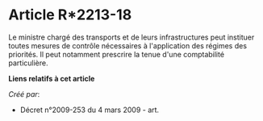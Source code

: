 # Article R*2213-18

Le ministre chargé des transports et de leurs infrastructures peut instituer toutes mesures de contrôle nécessaires à
l'application des régimes des priorités. Il peut notamment prescrire la tenue d'une comptabilité particulière.

**Liens relatifs à cet article**

_Créé par_:

  - Décret n°2009-253 du 4 mars 2009 - art.
